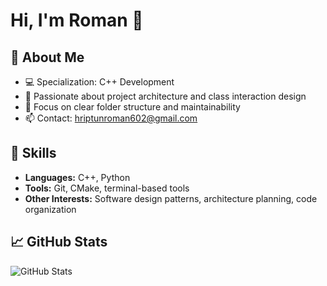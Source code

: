# Hi, I'm Roman 👋

## 📌 About Me
- 💻 Specialization: C++ Development
- 🧩 Passionate about project architecture and class interaction design
- 📂 Focus on clear folder structure and maintainability
- 📫 Contact: hriptunroman602@gmail.com

## 🔧 Skills
- **Languages:** C++, Python
- **Tools:** Git, CMake, terminal-based tools
- **Other Interests:** Software design patterns, architecture planning, code organization

## 📈 GitHub Stats
![GitHub Stats](https://github-readme-stats.vercel.app/api?username=DorayMini&show_icons=true&count_private=true)
